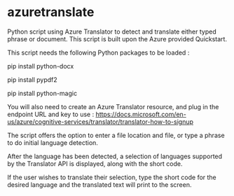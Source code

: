 # azuretranslate
Python script using Azure Translator to detect and translate either typed phrase or document. This script is built upon the Azure provided Quickstart.

This script needs the following Python packages to be loaded :

pip install python-docx

pip install pypdf2

pip install python-magic

You will also need to create an Azure Translator resource, and plug in the endpoint URL and key to use : https://docs.microsoft.com/en-us/azure/cognitive-services/translator/translator-how-to-signup

The script offers the option to enter a file location and file, or type a phrase to do initial language detection.

After the language has been detected, a selection of languages supported by the Translator API is displayed, along with the short code.

If the user wishes to translate their selection, type the short code for the desired language and the translated text will print
to the screen.
